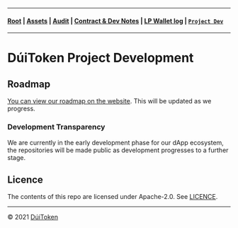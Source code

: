 - - - -
#### [Root](https://github.com/DuiToken/DuiToken) | [Assets](https://github.com/DuiToken/DuiToken/tree/master/assets) | [Audit](https://github.com/DuiToken/DuiToken/tree/master/audit) | [Contract & Dev Notes](https://github.com/DuiToken/DuiToken/tree/master/contract) | [LP Wallet log](https://github.com/DuiToken/DuiToken/blob/master/contract/LP-Wallet-log.md) | [```Project Dev```](https://github.com/DuiToken/DuiToken/tree/master/project-dev)
- - - -

# DúiToken Project Development

## Roadmap
[You can view our roadmap on the website](https://DuiCrypto.com/). This will be updated as we progress.

### Development Transparency
We are currently in the early development phase for our dApp ecosystem, the repositories will be made public as development progresses to a further stage.

## Licence

The contents of this repo are licensed under Apache-2.0. See [LICENCE](https://github.com/DuiToken/DuiToken/LICENCE).

-----

© 2021 [DúiToken](https://DuiCrypto.com)
